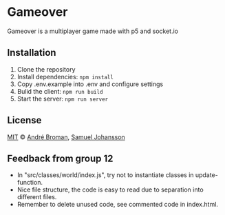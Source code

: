 # Gameover

Gameover is a multiplayer game made with p5 and socket.io

## Installation

1. Clone the repository
2. Install dependencies: `npm install`
3. Copy .env.example into .env and configure settings
4. Bulid the client: `npm run build`
5. Start the server: `npm run server`

## License

[MIT](LICENSE) ©️ [André Broman](https://github.com/brooman), [Samuel Johansson](https://github.com/websamuel90)

## Feedback from group 12
- In "src/classes/world/index.js", try not to instantiate classes in update-function.
- Nice file structure, the code is easy to read due to separation into different files.
- Remember to delete unused code, see commented code in index.html.
